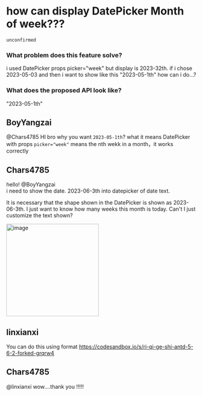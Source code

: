 # how can display DatePicker Month of week???

`unconfirmed`

### What problem does this feature solve?

i used DatePicker props picker="week" but display is 2023-32th. if i chose 2023-05-03 and then i want to show like this "2023-05-1th" how can i do...?

### What does the proposed API look like?

"2023-05-1th"

<!-- generated by ant-design-issue-helper. DO NOT REMOVE -->

## BoyYangzai

@Chars4785
HI bro
why you want `2023-05-1th`? what it means
DatePicker with props `picker="week"` means the nth wekk in a month，it works correctly

## Chars4785

hello! @BoyYangzai  
i need to show the date. 2023-06-3th into datepicker of date text.

It is necessary that the shape shown in the DatePicker is shown as 2023-06-3th. I just want to know how many weeks this month is today. Can't I just customize the text shown?

<img width="245" alt="image" src="https://github.com/ant-design/ant-design/assets/24587071/2165eda3-524e-4b62-bc68-71f3e5f273f1">

## linxianxi

You can do this using format
https://codesandbox.io/s/ri-qi-ge-shi-antd-5-6-2-forked-grqrw4

## Chars4785

@linxianxi wow....thank you !!!!!
